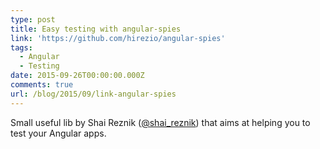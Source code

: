 ```yaml
---
type: post
title: Easy testing with angular-spies
link: 'https://github.com/hirezio/angular-spies'
tags:
  - Angular
  - Testing
date: 2015-09-26T00:00:00.000Z
comments: true
url: /blog/2015/09/link-angular-spies
---
```

Small useful lib by Shai Reznik ([@shai_reznik](https://twitter.com/shai_reznik)) that aims at helping you to test your Angular apps.
